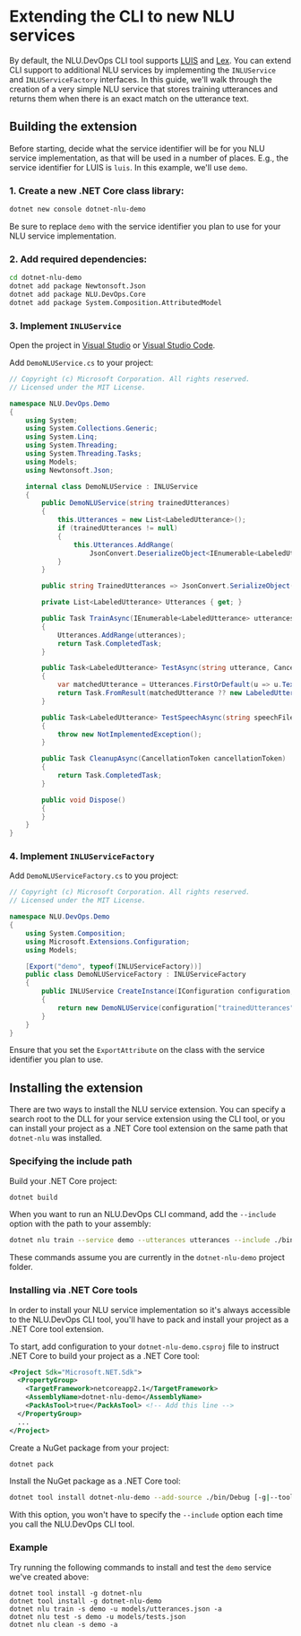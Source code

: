 # Extending the CLI to new NLU services

By default, the NLU.DevOps CLI tool supports [LUIS](https://www.luis.ai) and [Lex](https://aws.amazon.com/lex/). You can extend CLI support to additional NLU services by implementing the `INLUService` and `INLUServiceFactory` interfaces. In this guide, we'll walk through the creation of a very simple NLU service that stores training utterances and returns them when there is an exact match on the utterance text.

## Building the extension

Before starting, decide what the service identifier will be for you NLU service implementation, as that will be used in a number of places. E.g., the service identifier for LUIS is `luis`. In this example, we'll use `demo`.

### 1. Create a new .NET Core class library:
```bash
dotnet new console dotnet-nlu-demo
```

Be sure to replace `demo` with the service identifier you plan to use for your NLU service implementation.

### 2. Add required dependencies:
```bash
cd dotnet-nlu-demo
dotnet add package Newtonsoft.Json
dotnet add package NLU.DevOps.Core
dotnet add package System.Composition.AttributedModel
```

### 3. Implement `INLUService`
Open the project in [Visual Studio](https://visualstudio.microsoft.com/downloads/) or [Visual Studio Code](https://code.visualstudio.com/).

Add `DemoNLUService.cs` to your project:
```cs
// Copyright (c) Microsoft Corporation. All rights reserved.
// Licensed under the MIT License.

namespace NLU.DevOps.Demo
{
    using System;
    using System.Collections.Generic;
    using System.Linq;
    using System.Threading;
    using System.Threading.Tasks;
    using Models;
    using Newtonsoft.Json;

    internal class DemoNLUService : INLUService
    {
        public DemoNLUService(string trainedUtterances)
        {
            this.Utterances = new List<LabeledUtterance>();
            if (trainedUtterances != null)
            {
                this.Utterances.AddRange(
                    JsonConvert.DeserializeObject<IEnumerable<LabeledUtterance>>(trainedUtterances));
            }
        }

        public string TrainedUtterances => JsonConvert.SerializeObject(this.Utterances);

        private List<LabeledUtterance> Utterances { get; }

        public Task TrainAsync(IEnumerable<LabeledUtterance> utterances, CancellationToken cancellationToken)
        {
            Utterances.AddRange(utterances);
            return Task.CompletedTask;
        }

        public Task<LabeledUtterance> TestAsync(string utterance, CancellationToken cancellationToken)
        {
            var matchedUtterance = Utterances.FirstOrDefault(u => u.Text == utterance);
            return Task.FromResult(matchedUtterance ?? new LabeledUtterance(null, null, null));
        }

        public Task<LabeledUtterance> TestSpeechAsync(string speechFile, CancellationToken cancellationToken)
        {
            throw new NotImplementedException();
        }

        public Task CleanupAsync(CancellationToken cancellationToken)
        {
            return Task.CompletedTask;
        }

        public void Dispose()
        {
        }
    }
}
```

### 4. Implement `INLUServiceFactory`
Add `DemoNLUServiceFactory.cs` to you project:
```cs
// Copyright (c) Microsoft Corporation. All rights reserved.
// Licensed under the MIT License.

namespace NLU.DevOps.Demo
{
    using System.Composition;
    using Microsoft.Extensions.Configuration;
    using Models;

    [Export("demo", typeof(INLUServiceFactory))]
    public class DemoNLUServiceFactory : INLUServiceFactory
    {
        public INLUService CreateInstance(IConfiguration configuration, string settingsPath)
        {
            return new DemoNLUService(configuration["trainedUtterances"]);
        }
    }
}
```

Ensure that you set the `ExportAttribute` on the class with the service identifier you plan to use.

## Installing the extension

There are two ways to install the NLU service extension. You can specify a search root to the DLL for your service extension using the CLI tool, or you can install your project as a .NET Core tool extension on the same path that `dotnet-nlu` was installed.

### Specifying the include path

Build your .NET Core project:
```bash
dotnet build
```

When you want to run an NLU.DevOps CLI command, add the `--include` option with the path to your assembly:
```bash
dotnet nlu train --service demo --utterances utterances --include ./bin/Debug/netcoreapp2.1/dotnet-nlu-demo.dll
```

These commands assume you are currently in the `dotnet-nlu-demo` project folder.

### Installing via .NET Core tools

In order to install your NLU service implementation so it's always accessible to the NLU.DevOps CLI tool, you'll have to pack and install your project as a .NET Core tool extension.

To start, add configuration to your `dotnet-nlu-demo.csproj` file to instruct .NET Core to build your project as a .NET Core tool:
```xml
<Project Sdk="Microsoft.NET.Sdk">
  <PropertyGroup>
    <TargetFramework>netcoreapp2.1</TargetFramework>
    <AssemblyName>dotnet-nlu-demo</AssemblyName>
    <PackAsTool>true</PackAsTool> <!-- Add this line -->
  </PropertyGroup>
  ...
</Project>
```

Create a NuGet package from your project:
```bash
dotnet pack
```

Install the NuGet package as a .NET Core tool:
```bash
dotnet tool install dotnet-nlu-demo --add-source ./bin/Debug [-g|--tool-path <path>]
```

With this option, you won't have to specify the `--include` option each time you call the NLU.DevOps CLI tool.

### Example

Try running the following commands to install and test the `demo` service we've created above:
```
dotnet tool install -g dotnet-nlu
dotnet tool install -g dotnet-nlu-demo
dotnet nlu train -s demo -u models/utterances.json -a
dotnet nlu test -s demo -u models/tests.json
dotnet nlu clean -s demo -a
```
